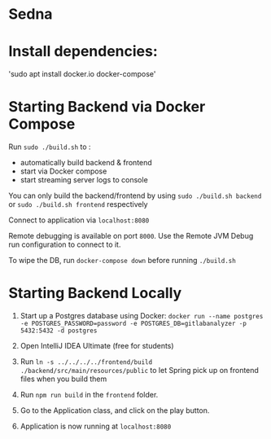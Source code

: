 # Sedna

# Install dependencies:

'sudo apt install docker.io docker-compose'

# Starting Backend via Docker Compose

Run `sudo ./build.sh` to :
- automatically build backend & frontend
- start via Docker compose
- start streaming server logs to console

You can only build the backend/frontend by using `sudo ./build.sh backend` or `sudo ./build.sh frontend` respectively

Connect to application via `localhost:8080`

Remote debugging is available on port `8000`. Use the Remote JVM Debug run configuration to connect to it.

To wipe the DB, run `docker-compose down` before running `./build.sh`

# Starting Backend Locally

1. Start up a Postgres database using Docker: `docker run --name postgres -e POSTGRES_PASSWORD=password -e POSTGRES_DB=gitlabanalyzer -p 5432:5432 -d postgres`

2. Open IntelliJ IDEA Ultimate (free for students)

3. Run `ln -s ../../../../frontend/build ./backend/src/main/resources/public` to let Spring pick up on frontend files when you build them

4. Run `npm run build` in the `frontend` folder.

5. Go to the Application class, and click on the play button.

6. Application is now running at `localhost:8080`
